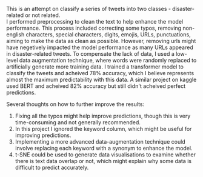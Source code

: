 This is an attempt on classify a series of tweets into two classes - disaster-related or not related.<br />
I performed preprocessing to clean the text to help enhance the model performance. This process included correcting some typos, removing non-english characters, special characters, digits, emojis, URLs, punctuations, aiming to make the data as clean as possible. 
However, removing urls might have negetively impacted the model performance as many URLs appeared in disaster-related tweets.
To compensate the lack of data, I used a low-level data augmentation technique, where words were randomly replaced to artificially generate more training data.
I trained a transformer model to classify the tweets and acheived 78% accuracy, which I believe represents almost the maximum predictability with this data. 
A similar project on kaggle used BERT and acheived 82% accuracy but still didn't acheived perfect predictions.

Several thoughts on how to further improve the results:
1. Fixing all the typos might help improve predictions, though this is very time-consuming and not generally recommended.
2. In this project I ignored the keyword column, which might be useful for improving predictions.
3. Implementing a more advanced data-augmentation technique could involve replacing each keyword with a synonym to enhance the model.
4. t-SNE could be used to generate data visualisations to examine whether there is text data overlap or not, which might explain why some data is difficult to predict accurately.

